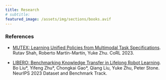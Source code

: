 ```yaml
---
title: Research
# subtitle: 
featured_image: /assets/img/sections/books.avif
---
```


### References

<!-- - [GROOT](). Yifeng Zhu. CoRL 2023.
- [Mutex](). Rutav Shah. CoRL 2023. -->

- [MUTEX: Learning Unified Policies from Multimodal Task Specifications](https://arxiv.org/abs/2309.14320). Rutav Shah, Roberto Martín-Martín, Yuke Zhu. CoRL 2023.

- [LIBERO: Benchmarking Knowledge Transfer in Lifelong Robot Learning](https://arxiv.org/abs/2306.03310). Bo Liu\*, Yifeng Zhu\*, Chongkai Gao\*, Qiang Liu, Yuke Zhu, Peter Stone. NeurIPS 2023 Dataset and Benchmark Track.
